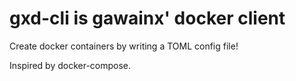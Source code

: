 # gxd-cli is gawainx' docker client
Create docker containers by writing a TOML config file!

Inspired by docker-compose.